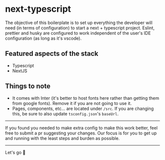 # next-typescript

The objective of this boilerplate is to set up everything the developer will need (in terms of configuration) to start a next + typescript project. Eslint, prettier and husky are configured to work independent of the user's IDE configuration (as long as it's vscode).

## Featured aspects of the stack

- Typescript
- NextJS

## Things to note

- It comes with Inter (it's better to host fonts here rather than getting them from google fonts). Remove it if you are not going to use it.
- Pages, components, etc... are located under `/src`. If you are changing this, be sure to also update `tsconfig.json`'s `baseUrl`.

---

If you found you needed to make extra config to make this work better, feel free to submit a pr suggesting your changes. Our focus is for you to get up and running with the least steps and burden as possible.

---

Let's go 🚀
